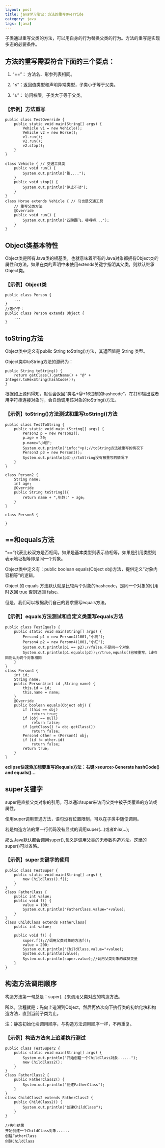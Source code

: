 ```yaml
---
layout: post
title: java学习笔记：方法的重写Override
category: java
tags: [java]
---
```


子类通过重写父类的方法，可以用自身的行为替换父类的行为。方法的重写是实现多态的必要条件。

## 方法的重写需要符合下面的三个要点：

1. “==”： 方法名、形参列表相同。

2. “≤”：返回值类型和声明异常类型，子类小于等于父类。

3. “≥”： 访问权限，子类大于等于父类。

### 【示例】方法重写

```
public class TestOverride {
    public static void main(String[] args) {
        Vehicle v1 = new Vehicle();
        Vehicle v2 = new Horse();
        v1.run();
        v2.run();
        v2.stop();
    }
}

class Vehicle { // 交通工具类
    public void run() {
        System.out.println("跑....");
    }
    public void stop() {
        System.out.println("停止不动");
    }
}
class Horse extends Vehicle { // 马也是交通工具
    // 重写父类方法
    @Override
    public void run() {
        System.out.println("四蹄翻飞，嘚嘚嘚...");
    }
}
```
## Object类基本特性

Object类是所有Java类的根基类，也就意味着所有的Java对象都拥有Object类的属性和方法。如果在类的声明中未使用extends关键字指明其父类，则默认继承Object类。

### 【示例】Object类

```
public class Person {
    ...
}
//等价于：
public class Person extends Object {
    ...
}
```

## toString方法

Object类中定义有public String toString()方法，其返回值是 String 类型。

Object类中toString方法的源码为：

```
public String toString() {
    return getClass().getName() + "@" + Integer.toHexString(hashCode());
}
```

根据如上源码得知，默认会返回“类名+@+16进制的hashcode”。在打印输出或者用字符串连接对象时，会自动调用该对象的toString()方法。

### 【示例】toString()方法测试和重写toString()方法
```
public class TestToString {
    public static void main (String[] args) {
        Person2 p = new Person2();
        p.age = 20;
        p.name="小明";
        System.out.println("info:"+p);//toString方法被重写的情况下
        Person3 p3 = new Person3();
        System.out.println(p3);//toString没有被重写的情况下
    }
}

class Person2 {
    String name;
    int age;
    @Override
    public String toString(){
        return name + ",年龄:" + age;
    }
}

class Person3 {

}
```

## ==和equals方法

“==”代表比较双方是否相同。如果是基本类型则表示值相等，如果是引用类型则表示地址相等即是同一个对象。

Object类中定义有：public boolean equals(Object obj)方法，提供定义“对象内容相等”的逻辑。

Object 的 equals 方法默认就是比较两个对象的hashcode，是同一个对象的引用时返回 true 否则返回 false。

但是，我们可以根据我们自己的要求重写equals方法。

### 【示例】equals方法测试和自定义类重写equals方法

```
public class TestEquals {
    public static void main(String[] args) {
        Person4 p1 = new Person4(1001,"小明");
        Person4 p2 = new Person4(1001,"小红");
        System.out.println(p1 == p2);//false,不是同一个对象
        System.out.println(p1.equals(p2));//true,equals()已被重写，id相同则认为两个对象相同
    }
}
class Person4 {
    int id;
    String name;
    public Person4(int id ,String name) {
        this.id = id;
        this.name = name;
    }
    @Override
    public boolean equals(Object obj) {
        if (this == obj)
            return true;
        if (obj == null)
            return false;
        if (getClass() != obj.getClass())
            return false;
        Person4 other = (Person4) obj;
        if (id != other.id)
            return false;
        return true;
    }
}
```

**eclipse快速添加想要重写的equals方法：右键>source>Generate hashCode() and equals()...**

## super关键字

super是直接父类对象的引用。可以通过super来访问父类中被子类覆盖的方法或属性。

使用super调用普通方法，语句没有位置限制，可以在子类中随便调用。

若是构造方法的第一行代码没有显式的调用super(...)或者this(...);

那么Java默认都会调用super(),含义是调用父类的无参数构造方法。这里的super()可以省略。

### 【示例】super关键字的使用

```
public class TestSuper {
    public static void main(String[] args) {
        new ChildClass().f();
    }
}
class FatherClass {
    public int value;
    public void f() {
        value = 100;
        System.out.println("FatherClass.value="+value);
    }
}
class ChildClass extends FatherClass{
    public int value;

    public void f() {
        super.f();//调用父类对象的方法f();
        value = 200;
        System.out.println("ChildClass.value="+value);
        System.out.println(value);
        System.out.println(super.value);//调用父类对象的成员变量
    }
}
```

## 构造方法调用顺序

构造方法第一句总是：super(…)来调用父类对应的构造方法。

所以，流程就是：先向上追溯到Object，然后再依次向下执行类的初始化块和构造方法，直到当前子类为止。

注：静态初始化块调用顺序，与构造方法调用顺序一样，不再重复。

### 【示例】构造方法向上追溯执行测试

```
public class TestSuper2 {
    public static void main(String[] args) {
        System.out.println("开始创建一个ChildClass对象......");
        new ChildClass2();
    }
}
class FatherClass2 {
    public FatherClass2() {
        System.out.println("创建FatherClass");
    }
}
class ChildClass2 extends FatherClass2 {
    public ChildClass2() {
        System.out.println("创建ChildClass");
    }
}
```
```
//执行结果
开始创建一个ChildClass对象......
创建FatherClass
创建ChildClass
```
